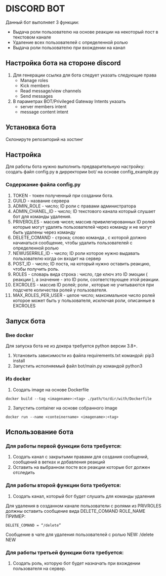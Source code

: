 # DISCORD BOT 

Данный бот выполняет 3 функции:

- Выдача роли пользователю на основе реакции на некоторый пост в текстовом канале
- Удаление всех пользователей с определенной ролью
- Выдача роли пользователю при вхождении на канал

## Настройка бота на стороне discord
1. Для генерации ссылка для бота следует указать следующие права
    - Manage roles 
    - Kick members 
    - Read message/view channels
    - Send messages
2. В параметрах BOT/Privileged Gateway Intents указать
    - server members intent
    - message content intent

## Установка бота 

Склонируте репозиторий на хостинг 

## Настройка

Для работы бота нужно выполнить предварительную настройку: создать файл config.py в дирректории bot/ на основе config_example.py 

### Содержание файла config.py

1. TOKEN - токен полученный при создании бота.
2. GUILD - название сервера
3. ADMIN_ROLE - число; ID роли с правами администратора
4. ADMIN_CHANEL_ID - число; ID текстового канала который слушает бот для команды удаления.
5. PRIVEROLES - массив чисел; массив привилегированных ID ролей которые могут удалять пользователей через команду и не могут быть удалены через команду
6. DELETE_COMAND - строка; слово команда , с которой должно начинаться сообщение, чтобы удалить пользователей с определенной ролью
7. NEWUSERRILE_ID - число; ID роли которое нужно выдавать пользователю когда он входит на сервер
8. POST_ID - число; ID поста, на который нужно оставить реакцию, чтобы получить роль.
9. ROLES - словарь вида строка : число, где ключ это ID эмоции ( реакции ), а значение - это   ID роли, соответствующее этой реакции. 
10. EXCROLES - массив ID ролей; роли , которые не учитываются при подсчете количества ролей у пользователя.
11. MAX_ROLES_PER_USER - целое число; максимальное число ролей которое может быть у пользователя, исключая роли, описанные в EXCROLES

## Запуск бота

### Вне docker 

Для запуска бота не из докера требуется python версии 3.8+.
1. Установить зависимости из файла requirements.txt командой:  pip3 install 
2. Запустить исполняемый файл bot/main.py командой python3

### Из docker

1. Создать image на основе Dockerfile 
```
docker build --tag <imagename>:<tag> ./path/to/dir/with/Dockerfile
```
2. Запустить container на основе собранного image 
```
docker run --name <conteinername> <imagename>:<tag>
```
## Использование бота

### Для работы первой функции бота требуется:

1. Создать канал с закрытыми правами для создания сообщений, сообщений в ветках и добавления реакций
2. Оставить на выбранном посте все реакции которые бот должен отследить

### Для работы второй функции бота требуется: 
1. Создать канал, который бот будет слушать для команды удаления 

Для удаления в созданном канале пользователи с ролями из PRIVROLES должны оставить сообщение вида DELETE_COMAND ROLE_NAME
ПРИМЕР: 
```
DELETE_COMAND = “/delete”
```
Сообщение в чате для удаления пользователей с ролью NEW: /delete NEW

### Для работы третьей функции бота требуется: 

1. Создать роль, которую бот будет назначать при вхождении пользователя на сервер.
